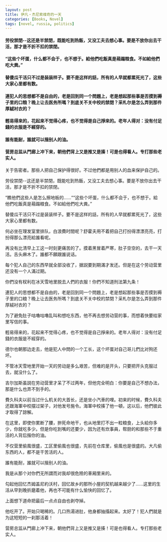 ```yaml
---
layout: post
title: 伊凡・杰尼索维奇的一天
categories: [Books, Novel]
tags: [novel, russia, politics]
---
```

#### 劳役禁閉--这还是半禁閉，既能吃到热飯，又没工夫去想心事。要是不放你出去干活，那才是不折不扣的禁閉。
#### “这些个坏蛋，什么都不会于，也不想于。給他們吃飯真是葙蹋粮食。不如給他們吃大粪。”
#### 替傻瓜干活只不过是装装样子。要不是这样的話，所有的人早就都累死光了，这些大家心里都有数。
#### 連犯人的思想都不是自由的，老是回到同一个問題上，老是想起那些事是否摸到褥子里的口粮？晚上让去医务所嗎？到底关不关中校的禁閉？采札尔是怎么弄到那件厚絨衬衣的？
#### 輕易得来的，花起来不觉得心疼，也不觉得是自己掙来的。老年人得对：没有付足錢的衣服是不經穿的。
#### 誰有能耐，誰就可以揩别人的油。
#### 营房总监从門廊上冲下来，朝他們背上又是推又是揍！可是也得看人。专打那些老实人。
<!-- more -->
关于告密者。那些人把自己保护得很好。不过他們都是用别人的血来保护自己的。

劳役禁閉--这还是半禁閉，既能吃到热飯，又没工夫去想心事。要是不放你出去干活，那才是不折不扣的禁閉。

“瞧他們这些人是怎么擦地板的......““这些个坏蛋，什么都不会于，也不想于。給他們吃飯真是葙蹋粮食。不如給他們吃大粪。”

替傻瓜干活只不过是装装样子。要不是这样的話，所有的人早就都累死光了，这些大家心里都有数。

何必坐在理发室里排队，白浪費时間呢？舒霍夫用不着把自己打扮得漂漂亮亮，打扮得那么漂亮給誰看呢。

再没有比清早上工这一时刻更痛苦的了。摸着黑冒着严寒，肚子空空的，去干一天活。舌头麻木了。誰都不願跟誰说话。

每个犯人自己的东西早就全部没收了，据説要到期滿才发还。但是在这个劳动营里还没有一个人滿过期。

你們没有杈利在冰天雪地里脱去人們的衣服！你們不知道刑法第九条！

連犯人的思想都不是自由的，老是回到同一个問題上，老是想起那些事是否摸到褥子里的口粮？晚上让去医务所嗎？到底关不关中校的禁閉？采札尔是怎么弄到那件厚絨衬衣的？

为了避免肚子咕嚕咕嚕乱叫和想吃东西，他不再去想劳动营的事，而想着快要给家里写信的事。

輕易得来的，花起来不觉得心疼，也不觉得是自己掙来的。老年人得对：没有付足錢的衣服是不經穿的。

德尔也朝那边走去，他是犯人中問的一个工长，这个坏蛋对自己哥儿們比对狗还坏。

不管冰天雪地里开始一天的劳动是多么艰苦，但难的是开头，只要把开头克服过去，就没什么了。

吉尔加斯虽説在劳动营里才呆了不过两年，但他完全明白：你要是自己不想办法，那是什么也弄不到手的。

費久科夫以前当过什么机关的大首长，还是坐小汽車的哩。初来的时候，費久科夫还跟海軍中校摆过架子，对他发号施令。海軍中校揍了他一頓，这以后，他們彼此才取得了諒解。

在这里，即使你累断了腰，拚死命地干，也从地里打不出一粒粮食，上头給你多少，你就吃多少。但是你吃到嘴的还要少，因为还有炊事員，帮厨的和那些不于重活的人背后揩你的油。

不仅营里偷風很盛，工区里偷風也很盛，先前在仓库里，偷風也是很盛的。大凡偷东西的人，都不是干苦活的人。

誰有能耐，誰就可以揩别人的油。

我是从那个对你們无所謂而对我却很危險的車厢里来的。

勾起他回忆杰姆盖尼約沃村，回忆故乡的那所小屋的契机越来越少了......这里的生活从早到晚折磨着他，再也不可能有什么愉快的回忆了。

上面想下道命把最后一点点自由也剥夺掉。

他吃开了。开始只喝稀的。几口热湯进肚，他身都抽搐起来。太好了！犯人們就是为这短短的一刹那活着！

营房总监从門廊上冲下来，朝他們背上又是推又是揍！可是也得看人。专打那些老实人。

